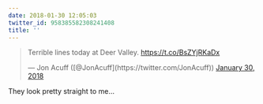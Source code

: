```yaml
---
date: 2018-01-30 12:05:03
twitter_id: 958385582308241408
title: ''
---
```


<blockquote class="twitter-tweet"><p lang="en" dir="ltr">Terrible lines today at Deer Valley. <a href="https://t.co/BsZYjRKaDx">https://t.co/BsZYjRKaDx</a></p>&mdash; Jon Acuff ([@JonAcuff](https://twitter.com/JonAcuff)) <a href="https://twitter.com/JonAcuff/status/958382286134751233?ref_src=twsrc%5Etfw">January 30, 2018</a></blockquote>
<script async src="https://platform.twitter.com/widgets.js" charset="utf-8"></script>

They look pretty straight to me…
